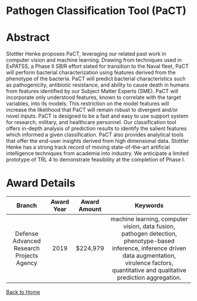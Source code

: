 
Pathogen Classification Tool (PaCT)
===================================

# Abstract


Stottler Henke proposes PaCT, leveraging our related past work in computer vision and machine learning. Drawing from techniques used in ExPATSS, a Phase II SBIR effort slated for transition to the Naval fleet, PaCT will perform bacterial characterization using features derived from the phenotype of the bacteria. PaCT will predict bacterial characteristics such as pathogenicity, antibiotic resistance, and ability to cause death in humans from features identified by our Subject Matter Experts (SME). PaCT will incorporate only understood features, known to correlate with the target variables, into its models. This restriction on the model features will increase the likelihood that PaCT will remain robust to divergent and/or novel inputs. PaCT is designed to be a fast and easy to use support system for research, military, and healthcare personnel. Our classification tool offers in-depth analysis of prediction results to identify the salient features which informed a given classification. PaCT also provides analytical tools that offer the end-user insights derived from high dimensional data. Stottler Henke has a strong track record of moving state-of-the-art artificial intelligence techniques from academia into industry. We anticipate a limited prototype of TRL 4 to demonstrate feasibility at the completion of Phase I.  

# Award Details

|Branch|Award Year|Award Amount|Keywords|
| :---: | :---: | :---: | :---: |
|Defense Advanced Research Projects Agency|2019|$224,979|machine learning, computer vision, data fusion, pathogen detection, phenotype-based inference, inference driven data augmentation, virulence factors, quantitative and qualitative prediction aggregation.|
  
  


[Back to Home](https://github.com/chrischow/dod_sbir_awards/Reports/CC/#1201)